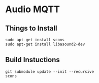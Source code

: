 # Audio MQTT

## Things to Install

```
sudo apt-get install scons
sudo apt-get install libasound2-dev
```

## Build Instuctions

```
git submodule update --init --recursive
scons
```